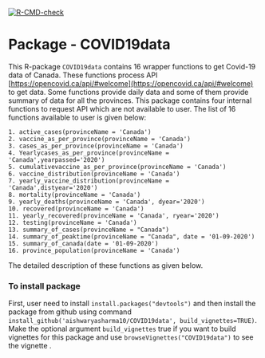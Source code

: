 
<!-- badges: start -->
  [![R-CMD-check](https://github.com/Jagdeep14/covid19data/workflows/R-CMD-check/badge.svg)](https://github.com/Jagdeep14/covid19data/actions)
  <!-- badges: end -->

# Package - COVID19data

This R-package `COVID19data` contains 16 wrapper functions to get Covid-19 data of Canada. 
These functions process API [https://opencovid.ca/api/#welcome](https://opencovid.ca/api/#welcome) to get data. 
Some functions provide daily data and some of them provide summary of data for all the provinces. 
This package contains four internal functions to request API which are not available to user. 
The list of 16 functions available to user is given below:


```
1. active_cases(provinceName = 'Canada')
2. vaccine_as_per_province(provinceName = 'Canada')
3. cases_as_per_province(provinceName = 'Canada')
4. Yearlycases_as_per_province(provinceName = 'Canada',yearpassed='2020')
5. cumulativevaccine_as_per_province(provinceName = 'Canada')
6. vaccine_distribution(provinceName = 'Canada')
7. yearly_vaccine_distribution(provinceName = 'Canada',distyear='2020')
8. mortality(provinceName = 'Canada')
9. yearly_deaths(provinceName = 'Canada', dyear='2020')
10. recovered(provinceName = 'Canada')
11. yearly_recovered(provinceName = 'Canada', ryear='2020')
12. testing(provinceName = 'Canada')
13. summary_of_cases(provinceName = "Canada")
14. summary_of_peaktime(provinceName = "Canada", date = '01-09-2020')
15. summary_of_canada(date = '01-09-2020')
16. province_population(provinceName = 'Canada')

``` 

The detailed description of these functions as given below.

### To install package

First, user need to install `install.packages("devtools")` and then install the package from github 
using command `install_github('aishwaryasharma10/COVID19data', build_vignettes=TRUE)`. 
Make the optional argument `build_vignettes` true if you want to build vignettes for this package 
and use `browseVignettes("COVID19data")` to see the vignette .
